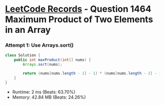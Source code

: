 # [LeetCode Records](../../README.md) - Question 1464 Maximum Product of Two Elements in an Array

### Attempt 1: Use Arrays.sort()
```java
class Solution {
    public int maxProduct(int[] nums) {
        Arrays.sort(nums);

        return (nums[nums.length - 1] - 1) * (nums[nums.length - 2] - 1);
    }
}
```
- Runtime: 2 ms (Beats: 63.70%)
- Memory: 42.84 MB (Beats: 24.26%)

<br>
